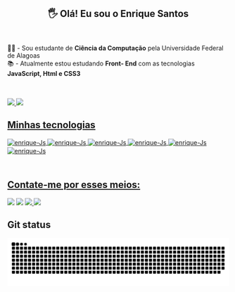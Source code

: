 <h2 align="center"> 🖐️   Olá! Eu sou o Enrique Santos</h2>
<br>
<section >
   <p>  👨‍🎓 -  Sou estudante de <strong>Ciência da Computação</strong> pela Universidade Federal de Alagoas<br>📚 - Atualmente estou estudando <strong>Front-      End</strong> com as tecnologias <strong>JavaScript, Html e CSS3</strong>
   </p>
</section>
<br>
<br>
<div display="flex">
  <a href="https://github.com/EnriqueSantos-dev"><img height="180em" src="https://github-readme-stats.vercel.app/api?username=EnriqueSantos-dev&show_icons=true&theme=github_dark&include_all_commits=true&count_private=true"/>
  <img height="180em"  src="https://github-readme-stats.vercel.app/api/top-langs/?username=EnriqueSantos-dev&layout=compact&langs_count=7&theme=github_dark"/>
</div>
  
<div >
  <h2>Minhas tecnologias</h2>
  <img src="https://cdn.jsdelivr.net/gh/devicons/devicon/icons/javascript/javascript-original.svg" align="center" alt="enrique-Js" height="40" width="40" />
  <img src="https://cdn.jsdelivr.net/gh/devicons/devicon/icons/html5/html5-original.svg"  align="center" alt="enrique-Js" height="40" width="40"/>
  <img src="https://cdn.jsdelivr.net/gh/devicons/devicon/icons/css3/css3-original.svg"  align="center" alt="enrique-Js" height="40" width="40" />
  <img src="https://cdn.jsdelivr.net/gh/devicons/devicon/icons/cplusplus/cplusplus-original.svg"  align="center" alt="enrique-Js" height="40" width="40" />
  <img src="https://cdn.jsdelivr.net/gh/devicons/devicon/icons/java/java-original.svg" align="center" alt="enrique-Js" height="40" width="40" />
  <img src="https://cdn.jsdelivr.net/gh/devicons/devicon/icons/python/python-original.svg" align="center" alt="enrique-Js" height="40" width="40"/>
</div>

<div style="margin: 10px auto;"><br>
  <h2>Contate-me por esses meios:</h2>
  <a href="https://instagram.com/enrique_s_d_o" target="_blank"><img src="https://img.shields.io/badge/-Instagram-%23E4405F?style=for-the-badge&logo=instagram&logoColor=white" target="_blank"></a>
  <a href="https://discord.gg/wagxzStdcR" target="_blank"><img src="https://img.shields.io/badge/Discord-7289DA?style=for-the-badge&logo=discord&logoColor=white" target="_blank"></a> 
  <a href = "mailto:santosenrique869@gmail.com"><img src="https://img.shields.io/badge/-Gmail-%23333?style=for-the-badge&logo=gmail&logoColor=white" target="_blank">   </a>
  <a href="https://www.linkedin.com/in/enrique-santos-de-oliveira-923167166" target="_blank"><img src="https://img.shields.io/badge/-LinkedIn-%230077B5?style=for-the-badge&logo=linkedin&logoColor=white" target="_blank"></a>
</div>
<h2>Git status</h2>

![Snake animation](https://github.com/EnriqueSantos-dev/EnriqueSantos-dev/blob/output/github-contribution-grid-snake.svg)
    

